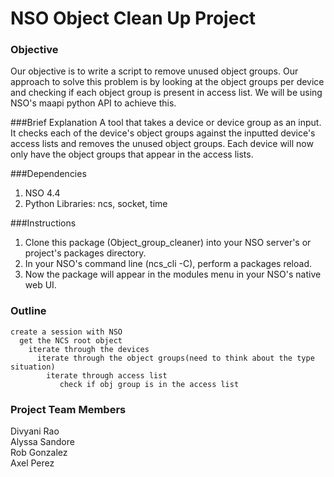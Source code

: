 # NSO Object Clean Up Project

### Objective
Our objective is to write a script to remove unused object groups. Our approach to solve this problem is by looking at the object groups per device and checking if each object group is present in access list. We will be using NSO's maapi python API to achieve this.

###Brief Explanation
A tool that takes a device or device group as an input. It checks each of the device's object groups against the inputted device's access lists and removes the unused object groups. Each device will now only have the object groups that appear in the access lists.

###Dependencies
1. NSO 4.4
2. Python Libraries: ncs, socket, time

###Instructions
1. Clone this package (Object_group_cleaner) into your NSO server's or project's packages directory.
2. In your NSO's command line (ncs_cli -C), perform a packages reload.
3. Now the package will appear in the modules menu in your NSO's native web UI.


### Outline
```
create a session with NSO
  get the NCS root object
    iterate through the devices
      iterate through the object groups(need to think about the type situation)
        iterate through access list
           check if obj group is in the access list
```

### Project Team Members
Divyani Rao <br  />
Alyssa Sandore <br />
Rob Gonzalez <br />
Axel Perez
